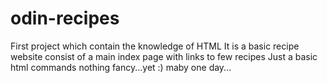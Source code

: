 # odin-recipes
First project which contain the knowledge of HTML
It is a basic recipe website consist of a main index page with links to few recipes
Just a basic html commands nothing fancy...yet :) maby one day...
